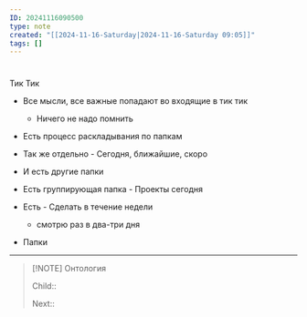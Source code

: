 ```yaml
---
ID: 20241116090500
type: note
created: "[[2024-11-16-Saturday|2024-11-16-Saturday 09:05]]"
tags: []
---
```

#  


Тик Тик

- Все мысли, все важные попадают во входящие в тик тик
	- Ничего не надо помнить
- Есть процесс раскладывания по папкам
- Так же отдельно - Сегодня, ближайшие, скоро
- И есть другие папки

- Есть группирующая папка - Проекты сегодня
- Есть - Сделать в течение недели
	- смотрю раз в два-три дня
- Папки

---


> [!NOTE] Онтология
> 
> Child:: 
> 
> Next:: 
